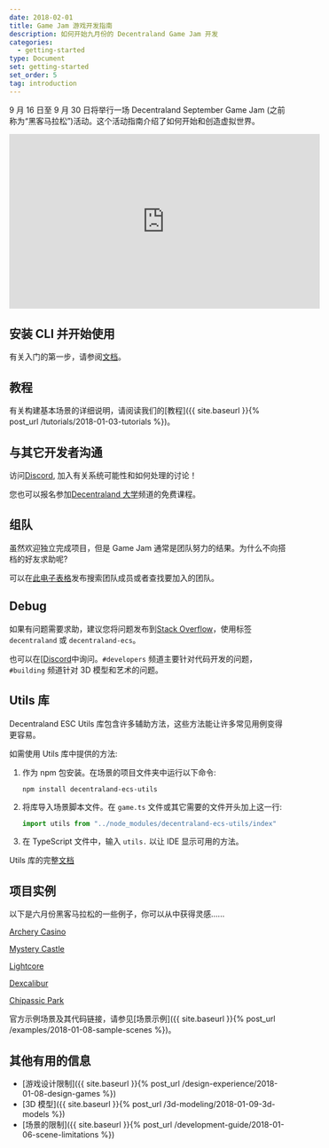 ```yaml
---
date: 2018-02-01
title: Game Jam 游戏开发指南
description: 如何开始九月份的 Decentraland Game Jam 开发
categories:
  - getting-started
type: Document
set: getting-started
set_order: 5
tag: introduction
---
```


9 月 16 日至 9 月 30 日将举行一场 Decentraland September Game Jam (之前称为“黑客马拉松”)活动。这个活动指南介绍了如何开始和创造虚拟世界。

<iframe width="560" height="315" src="https://www.youtube.com/embed/fS6O6cWaXOQ" frameborder="0" allow="accelerometer; autoplay; encrypted-media; gyroscope; picture-in-picture" allowfullscreen></iframe>

## 安装 CLI 并开始使用

有关入门的第一步，请参阅[文档](docs.decentraland.org)。

## 教程

有关构建基本场景的详细说明，请阅读我们的[教程]({{ site.baseurl }}{% post_url /tutorials/2018-01-03-tutorials %})。

## 与其它开发者沟通

访问[Discord](https://discord.gg/B2RcqE2), 加入有关系统可能性和如何处理的讨论！

您也可以报名参加[Decentraland 大学](https://discord.gg/UK6AZCd)频道的免费课程。

## 组队

虽然欢迎独立完成项目，但是 Game Jam 通常是团队努力的结果。为什么不向搭档的好友求助呢?

可以在[此电子表格](https://docs.google.com/spreadsheets/d/1wCiDIkJwMVO9vUXU5oM4da14PASrwGHno1Ayrapsxa4/edit#gid=0)发布搜索团队成员或者查找要加入的团队。

## Debug

如果有问题需要求助，建议您将问题发布到[Stack Overflow](https://stackoverflow.com/questions/ask)，使用标签 `decentraland` 或 `decentraland-ecs`。

也可以在[[Discord](https://discord.gg/B2RcqE2)中询问。`#developers` 频道主要针对代码开发的问题，`#building` 频道针对 3D 模型和艺术的问题。

## Utils 库

Decentraland ESC Utils 库包含许多辅助方法，这些方法能让许多常见用例变得更容易。

如需使用 Utils 库中提供的方法:

1. 作为 npm 包安装。在场景的项目文件夹中运行以下命令:

	```
	npm install decentraland-ecs-utils
	```
2. 将库导入场景脚本文件。在 `game.ts` 文件或其它需要的文件开头加上这一行:

	```ts
	import utils from "../node_modules/decentraland-ecs-utils/index"
	```

3. 在 TypeScript 文件中，输入 `utils.` 以让 IDE 显示可用的方法。

Utils 库的完整[文档](https://www.npmjs.com/package/decentraland-ecs-utils)

## 项目实例

以下是六月份黑客马拉松的一些例子，你可以从中获得灵感......

[Archery Casino](https://dcl-asmtzkzdmx.now.sh/)

[Mystery Castle](https://mystery.rdixon.now.sh/?position=2%2C7)

[Lightcore](https://brent-ooaissvdra.now.sh/)

[Dexcalibur](https://export.clemlak.now.sh)

[Chipassic Park](https://genetic-experiment-kbjflplqqu.now.sh)

官方示例场景及其代码链接，请参见[场景示例]({{ site.baseurl }}{% post_url /examples/2018-01-08-sample-scenes %})。


## 其他有用的信息

- [游戏设计限制]({{ site.baseurl }}{% post_url /design-experience/2018-01-08-design-games %})
- [3D 模型]({{ site.baseurl }}{% post_url /3d-modeling/2018-01-09-3d-models %})
- [场景的限制]({{ site.baseurl }}{% post_url /development-guide/2018-01-06-scene-limitations %})
